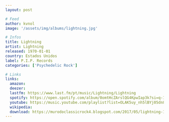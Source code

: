 ```yaml
---
layout: post

# Feed
author: kvnol
image: '/assets/img/albums/lightning.jpg'

# Infos
title: Lightning
artist: Lightning
released: 1970-01-01
country: Estados Unidos
label: P.I.P. Records
categories: ['Psychedelic Rock']

# Links
links:
  amazon:
  deezer:
  lastfm: https://www.last.fm/pt/music/Lightning/Lightning
  spotify: https://open.spotify.com/album/0omtHcZArslQG4KpwIap3k?si=q-1u_Oe9QIWq4Pq-vGEi3Q
  youtube: https://music.youtube.com/playlist?list=OLAK5uy_nh5lBYj05dn8SvOxNQIOwGiAqGyiJw3es
  wikipedia:
  download: https://murodoclassicrock4.blogspot.com/2017/05/lightning-1968-1971.html
---
```

